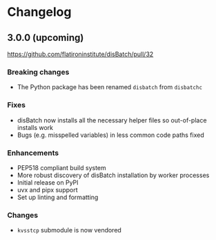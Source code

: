 # Changelog

## 3.0.0 (upcoming)

https://github.com/flatironinstitute/disBatch/pull/32

### Breaking changes
- The Python package has been renamed `disbatch` from `disbatchc`

### Fixes
- disBatch now installs all the necessary helper files so out-of-place installs work
- Bugs (e.g. misspelled variables) in less common code paths fixed

### Enhancements
- PEP518 compliant build system
- More robust discovery of disBatch installation by worker processes
- Initial release on PyPI
- uvx and pipx support
- Set up linting and formatting

### Changes
- `kvsstcp` submodule is now vendored
